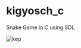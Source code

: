 # kigyosch_c
Snake Game in C using SDL

![kep](https://user-images.githubusercontent.com/100433458/220395770-ee3b604f-bac6-42e7-a772-a59fc8f1a57d.png)
